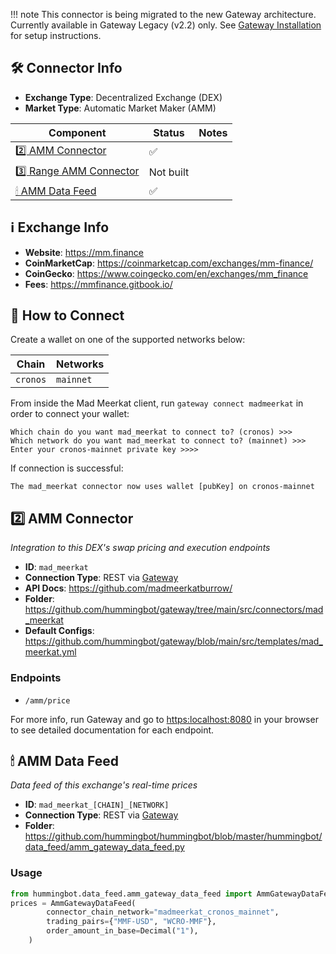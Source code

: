 
!!! note
    This connector is being migrated to the new Gateway architecture. Currently available in Gateway Legacy (v2.2) only. See [Gateway Installation](/gateway/installation) for setup instructions.

## 🛠 Connector Info

- **Exchange Type**: Decentralized Exchange (DEX)
- **Market Type**: Automatic Market Maker (AMM)

| Component | Status | Notes | 
| --------- | ------ | ----- |
| [2️⃣ AMM Connector](#2-amm-connector) | ✅ |
| [3️⃣ Range AMM Connector](#3-range-amm-connector) | Not built |
| [🕯 AMM Data Feed](#amm-data-feed) | ✅ |

## ℹ️ Exchange Info

- **Website**: <https://mm.finance>
- **CoinMarketCap**: <https://coinmarketcap.com/exchanges/mm-finance/>
- **CoinGecko**: <https://www.coingecko.com/en/exchanges/mm_finance>
- **Fees**: <https://mmfinance.gitbook.io/>

## 🔑 How to Connect

Create a wallet on one of the supported networks below:

| Chain | Networks | 
| ----- | -------- |
| `cronos` | `mainnet`

From inside the Mad Meerkat client, run `gateway connect madmeerkat` in order to connect your wallet:
 
```
Which chain do you want mad_meerkat to connect to? (cronos) >>>
Which network do you want mad_meerkat to connect to? (mainnet) >>>
Enter your cronos-mainnet private key >>>>
```

If connection is successful:

```
The mad_meerkat connector now uses wallet [pubKey] on cronos-mainnet
```


## 2️⃣ AMM Connector
*Integration to this DEX's swap pricing and execution endpoints*

- **ID**: `mad_meerkat`
- **Connection Type**: REST via [Gateway](/gateway)
- **API Docs**: <https://github.com/madmeerkatburrow/>
- **Folder**: <https://github.com/hummingbot/gateway/tree/main/src/connectors/mad_meerkat>
- **Default Configs**: <https://github.com/hummingbot/gateway/blob/main/src/templates/mad_meerkat.yml>

### Endpoints

- `/amm/price`


For more info, run Gateway and go to <https:localhost:8080> in your browser to see detailed documentation for each endpoint.

## 🕯 AMM Data Feed
*Data feed of this exchange's real-time prices*

- **ID**: `mad_meerkat_[CHAIN]_[NETWORK]`
- **Connection Type**: REST via [Gateway](/gateway)
- **Folder**: <https://github.com/hummingbot/hummingbot/blob/master/hummingbot/data_feed/amm_gateway_data_feed.py>

### Usage

```python
from hummingbot.data_feed.amm_gateway_data_feed import AmmGatewayDataFeed
prices = AmmGatewayDataFeed(
        connector_chain_network="madmeerkat_cronos_mainnet",
        trading_pairs={"MMF-USD", "WCRO-MMF"},
        order_amount_in_base=Decimal("1"),
    )
```